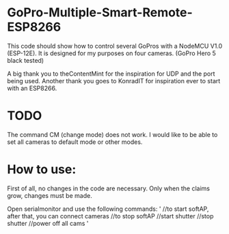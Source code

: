 # GoPro-Multiple-Smart-Remote-ESP8266
This code should show how to control several GoPros with a NodeMCU V1.0 (ESP-12E). It is designed for my purposes on four cameras. (GoPro Hero 5 black tested)

A big thank you to theContentMint for the inspiration for UDP and the port being used.
Another thank you goes to KonradIT for inspiration ever to start with an ESP8266.

# TODO
The command CM (change mode) does not work. I would like to be able to set all cameras to default mode or other modes.

# How to use:
First of all, no changes in the code are necessary. Only when the claims grow, changes must be made.

Open serialmonitor and use the following commands:
'
<rc1> //to start softAP, after that, you can connect cameras
<rc0> //to stop softAP
<sh1> //start shutter
<sh0> //stop shutter
<pw0> //power off all cams
'
